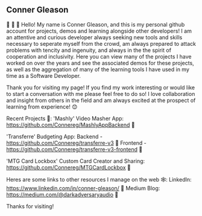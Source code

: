 ## Conner Gleason
💾 📢 💾 Hello! My name is Conner Gleason, and this is my personal github account for projects, demos and learning alongside other developers! I am an attentive and curious developer always seeking new tools and skills necessary to seperate myself from the crowd, am always prepared to attack problems with tencity and ingenuity, and always in the the spirit of cooperation and inclusivity. Here you can view many of the projects I have worked on over the years and see the associated demos for these projects, as well as the aggregation of many of the learning tools I have used in my time as a Software Developer.

Thank you for visiting my page! If you find my work interesting or would like to start a conversation with me please feel free to do so! I love collaboration and insight from others in the field and am always excited at the prospect of learning from experience! 😊

Recent Projects 💾:
'Mashly' Video Masher App: https://github.com/Connereg/MashlyAppBackend 🔗

'Transferre' Budgeting App:
Backend - https://github.com/Connereg/transferre-v3 🔗 Frontend - https://github.com/Connereg/transferre-v3-frontend 🔗

'MTG Card Lockbox' Custom Card Creator and Sharing: https://github.com/Connereg/MTGCardLockbox 🔗

Heres are some links to other resources I manage on the web 🕸️:
LinkedIn: https://www.linkedin.com/in/conner-gleason/ 🔗 Medium Blog: https://medium.com/@darkadversaryaudio 🔗

Thanks for visiting!
